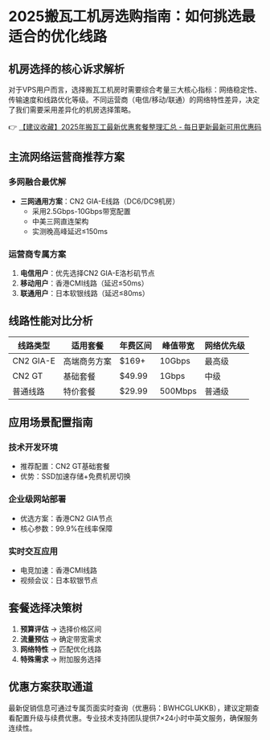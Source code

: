 # 2025搬瓦工机房选购指南：如何挑选最适合的优化线路

## 机房选择的核心诉求解析
对于VPS用户而言，选择搬瓦工机房时需要综合考量三大核心指标：网络稳定性、传输速度和线路优化等级。不同运营商（电信/移动/联通）的网络特性差异，决定了我们需要采用差异化的机房选择策略。

👉 [【建议收藏】2025年搬瓦工最新优惠套餐整理汇总 - 每日更新最新可用优惠码](https://bit.ly/banwagon)

## 主流网络运营商推荐方案
### 多网融合最优解
- **三网通用方案**：CN2 GIA-E线路（DC6/DC9机房）
  - 采用2.5Gbps-10Gbps带宽配置
  - 中美三网直连架构
  - 实测晚高峰延迟≤150ms

### 运营商专属方案
1. **电信用户**：优先选择CN2 GIA-E洛杉矶节点
2. **移动用户**：香港CMI线路（延迟≤50ms）
3. **联通用户**：日本软银线路（延迟≤80ms）

## 线路性能对比分析
| 线路类型    | 适用套餐         | 年费区间   | 峰值带宽  | 网络优先级 |
|------------|------------------|-----------|----------|----------|
| CN2 GIA-E  | 高端商务方案     | $169+     | 10Gbps   | 最高级   |
| CN2 GT     | 基础套餐         | $49.99    | 1Gbps    | 中级     |
| 普通线路    | 特价套餐         | $29.99    | 500Mbps  | 普通级   |

## 应用场景配置指南
### 技术开发环境
- 推荐配置：CN2 GT基础套餐
- 优势：SSD加速存储+免费机房切换

### 企业级网站部署
- 优选方案：香港CN2 GIA节点
- 核心参数：99.9%在线率保障

### 实时交互应用
- 电竞加速：香港CMI线路
- 视频会议：日本软银节点

## 套餐选择决策树
1. **预算评估** → 选择价格区间
2. **流量预估** → 确定带宽需求
3. **网络特性** → 匹配优化线路
4. **特殊需求** → 附加服务选择

## 优惠方案获取通道
最新促销信息可通过专属页面实时查询（优惠码：BWHCGLUKKB），建议定期查看配置升级与续费优惠。专业技术支持团队提供7×24小时中英文服务，确保服务连续性。